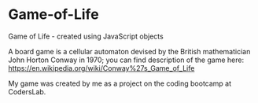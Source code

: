 # Game-of-Life
Game of Life - created using JavaScript objects

A board game is a cellular automaton devised by the British mathematician John Horton Conway in 1970; 
you can find description of the game here: https://en.wikipedia.org/wiki/Conway%27s_Game_of_Life

My game was created by me as a project on the coding bootcamp at CodersLab.


